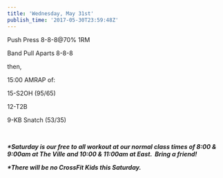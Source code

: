 ```yaml
---
title: 'Wednesday, May 31st'
publish_time: '2017-05-30T23:59:48Z'
---
```


Push Press 8-8-8\@70% 1RM

Band Pull Aparts 8-8-8

then,

15:00 AMRAP of:

15-S2OH (95/65)

12-T2B

9-KB Snatch (53/35)

 

***\*Saturday is our free to all workout at our normal class times of
8:00 & 9:00am at The Ville and 10:00 & 11:00am at East.  Bring a
friend!***

***\*There will be no CrossFit Kids this Saturday.***

